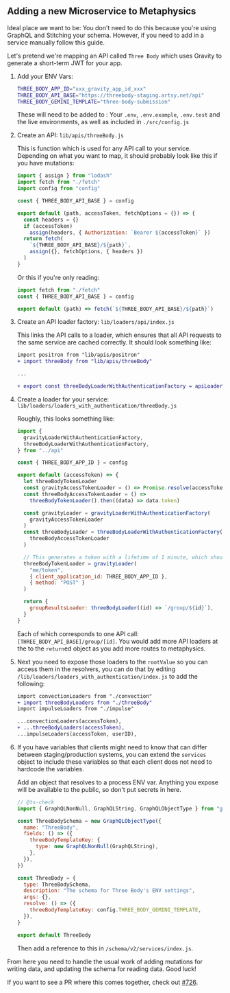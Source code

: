 ## Adding a new Microservice to Metaphysics

Ideal place we want to be: You don't need to do this because you're using
GraphQL and Stitching your schema. However, if you need to add in a service
manually follow this guide.

Let's pretend we're mapping an API called `Three Body` which uses Gravity to
generate a short-term JWT for your app.

1. Add your ENV Vars:

   ```sh
   THREE_BODY_APP_ID="xxx_gravity_app_id_xxx"
   THREE_BODY_API_BASE="https://threebody-staging.artsy.net/api"
   THREE_BODY_GEMINI_TEMPLATE="three-body-submission"
   ```

   These will need to be added to : Your `.env`, `.env.example`, `.env.test` and
   the live environments, as well as included in `./src/config.js`

1. Create an API: `lib/apis/threeBody.js`

   This is function which is used for any API call to your service. Depending on
   what you want to map, it should probably look like this if you have
   mutations:

   ```js
   import { assign } from "lodash"
   import fetch from "./fetch"
   import config from "config"

   const { THREE_BODY_API_BASE } = config

   export default (path, accessToken, fetchOptions = {}) => {
     const headers = {}
     if (accessToken)
       assign(headers, { Authorization: `Bearer ${accessToken}` })
     return fetch(
       `${THREE_BODY_API_BASE}/${path}`,
       assign({}, fetchOptions, { headers })
     )
   }
   ```

   Or this if you're only reading:

   ```js
   import fetch from "./fetch"
   const { THREE_BODY_API_BASE } = config

   export default (path) => fetch(`${THREE_BODY_API_BASE}/${path}`)
   ```

1. Create an API loader factory: `lib/loaders/api/index.js`

   This links the API calls to a loader, which ensures that all API requests to
   the same service are cached correctly. It should look something like:

   ```diff
   import positron from "lib/apis/positron"
   + import threeBody from "lib/apis/threeBody"

   ...

   + export const threeBodyLoaderWithAuthenticationFactory = apiLoaderWithAuthenticationFactory(threeBody)
   ```

1. Create a loader for your service:
   `lib/loaders/loaders_with_authentication/threeBody.js`

   Roughly, this looks something like:

   ```js
   import {
     gravityLoaderWithAuthenticationFactory,
     threeBodyLoaderWithAuthenticationFactory,
   } from "../api"

   const { THREE_BODY_APP_ID } = config

   export default (accessToken) => {
     let threeBodyTokenLoader
     const gravityAccessTokenLoader = () => Promise.resolve(accessToken)
     const threeBodyAccessTokenLoader = () =>
       threeBodyTokenLoader().then((data) => data.token)

     const gravityLoader = gravityLoaderWithAuthenticationFactory(
       gravityAccessTokenLoader
     )
     const threeBodyLoader = threeBodyLoaderWithAuthenticationFactory(
       threeBodyAccessTokenLoader
     )

     // This generates a token with a lifetime of 1 minute, which should be plenty of time to fulfill a full query.
     threeBodyTokenLoader = gravityLoader(
       "me/token",
       { client_application_id: THREE_BODY_APP_ID },
       { method: "POST" }
     )

     return {
       groupResultsLoader: threeBodyLoader((id) => `/group/${id}`),
     }
   }
   ```

   Each of which corresponds to one API call:
   `[THREE_BODY_API_BASE]/group/[id]`. You would add more API loaders at the to
   the `return`ed object as you add more routes to metaphysics.

1. Next you need to expose those loaders to the `rootValue` so you can access
   them in the resolvers, you can do that by editing
   `/lib/loaders/loaders_with_authentication/index.js` to add the following:

   ```diff
   import convectionLoaders from "./convection"
   + import threeBodyLoaders from "./threeBody"
   import impulseLoaders from "./impulse"

   ...convectionLoaders(accessToken),
   + ...threeBodyLoaders(accessToken),
   ...impulseLoaders(accessToken, userID),
   ```

1. If you have variables that clients might need to know that can differ between
   staging/production systems, you can extend the `services` object to include
   these variables so that each client does not need to hardcode the variables.

   Add an object that resolves to a process ENV var. Anything you expose will be
   available to the public, so don't put secrets in here.

   ```js
   // @ts-check
   import { GraphQLNonNull, GraphQLString, GraphQLObjectType } from "graphql"

   const ThreeBodySchema = new GraphQLObjectType({
     name: "ThreeBody",
     fields: () => ({
       threeBodyTemplateKey: {
         type: new GraphQLNonNull(GraphQLString),
       },
     }),
   })

   const ThreeBody = {
     type: ThreeBodySchema,
     description: "The schema for Three Body's ENV settings",
     args: {},
     resolve: () => ({
       threeBodyTemplateKey: config.THREE_BODY_GEMINI_TEMPLATE,
     }),
   }

   export default ThreeBody
   ```

   Then add a reference to this in `/schema/v2/services/index.js`.

From here you need to handle the usual work of adding mutations for writing
data, and updating the schema for reading data. Good luck!

If you want to see a PR where this comes together, check out
[#726](https://github.com/artsy/metaphysics/pull/726).
